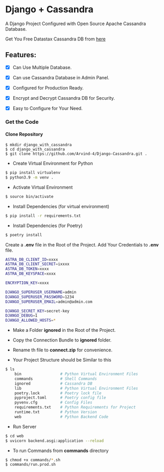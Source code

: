
# Django + Cassandra

A Django Project Configured with Open Source Apache Cassandra Database.  

Get You Free Datastax Cassandra DB from [here](https://www.datastax.com/)   

## Features:
- [x] Can Use Multiple Database.
- [x] Can use Cassandra Database in Admin Panel.
- [x] Configured for Production Ready.
- [x] Encrypt and Decrypt  Cassandra DB for Security.
- [x] Easy to Configure for Your Need.


### Get the Code

#### Clone Repository 

```
$ mkdir django_with_cassandra
$ cd django_with_cassandra
$ git clone https://github.com/Arvind-4/Django-Cassandra.git .
```
- Create Virtual Environment for Python

```sh
$ pip install virtualenv
$ python3.9 -m venv .
```

- Activate Virtual Environment

```sh
$ source bin/activate
```

- Install Dependencies (for virtual environment)

```sh
$ pip install -r requirements.txt
```

- Install Dependencies (for Poetry)

```sh
$ poetry install
```

Create a **.env** file in the Root of the Project. Add Your Credentials to **.env** file.

```sh
ASTRA_DB_CLIENT_ID=xxxx
ASTRA_DB_CLIENT_SECRET=ixxxx
ASTRA_DB_TOKEN=xxxx
ASTRA_DB_KEYSPACE=xxxx

ENCRYPTION_KEY=xxxx

DJANGO_SUPERUSER_USERNAME=admin
DJANGO_SUPERUSER_PASSWORD=1234
DJANGO_SUPERUSER_EMAIL=admin@admin.com

DJANGO_SECRET_KEY=secret-key
DJANGO_DEBUG=1
DJANGO_ALLOWED_HOSTS=*
```

- Make a Folder **ignored** in the Root of the Project.
- Copy the Connection Bundle to **ignored** folder.
- Rename th file to **connect.zip** for convenience.


- Your Project Structure should be Similar to this
```sh
$ ls 
	bin  				# Python Virtual Environment Files
	commands  			# Shell Commands
	ignored  			# Cassandra DB
	lib  				# Python Virtual Environment Files
	poetry.lock  		# Poetry lock file
	pyproject.toml  	# Poetry config file
	pyvenv.cfg  		# Config Files
	requirements.txt  	# Python Requirements for Project
	runtime.txt  		# Python Version
	web 				# Python Backend Code
```

- Run Server 
```sh
$ cd web
$ uvicorn backend.asgi:application --reload
```

- To run Commands from **commands** directory
```sh
$ chmod +x commands/*.sh
$ commands/run.prod.sh
```
